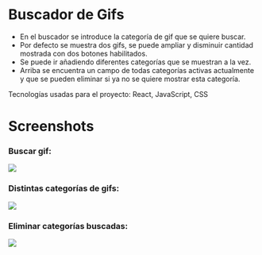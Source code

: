 # Buscador de Gifs

- En el buscador se introduce la categoría de gif que se quiere buscar. 
- Por defecto se muestra dos gifs, se puede ampliar y disminuir cantidad mostrada con dos botones habilitados. 
- Se puede ir añadiendo diferentes categorías que se muestran a la vez. 
- Arriba se encuentra un campo de todas categorías activas actualmente y que se pueden eliminar si ya no se quiere mostrar esta categoría.

Tecnologías usadas para el proyecto: React, JavaScript, CSS

# Screenshots
### Buscar gif:
![](https://github.com/yakbit/react-gif-expert/blob/main/src/img/gifs/buscarGif.gif)

### Distintas categorías de gifs:
![](https://github.com/yakbit/react-gif-expert/blob/main/src/img/gifs/nuevaCategoria.gif)

### Eliminar categorías buscadas:
![](https://github.com/yakbit/react-gif-expert/blob/main/src/img/gifs/eliminacion_categorias.gif)




